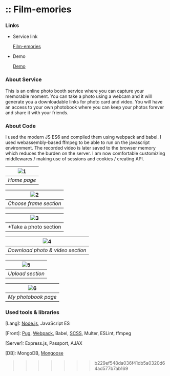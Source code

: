 # :: Film-emories

### Links

- Service link

  [Film-emories](https://filmemories-yeonny0723.koyeb.app/)

- Demo

  [Demo](https://www.youtube.com/watch?v=U8DoEwD1OlU)

### About Service

This is an online photo booth service where you can capture your memorable moment.
You can take a photo using a webcam and it will generate you a downloadable links for photo card and video. You will have an access to your own photobook where you can keep your photos forever and share it with your friends.

### About Code

I used the modern JS ES6 and compiled them using webpack and babel. I used webassembly-based ffmpeg to be able to run on the javascript environment. The recorded video is later saved to the browser memory which reduces the burden on the server. I am now comfortable customizing middlewares / making use of sessions and cookies / creating API.

| ![1](https://user-images.githubusercontent.com/70524037/201041377-e0d58644-62b5-48c8-bcd5-8211caf90279.jpeg) |
| :----------------------------------------------------------------------------------------------------------: |
|                                                 _Home page_                                                  |

| ![2](https://user-images.githubusercontent.com/70524037/201041357-d9ceb3a1-b84c-4f64-8b1a-32e7879c540a.png) |
| :---------------------------------------------------------------------------------------------------------: |
|                                           _Choose frame section_                                            |

| ![3](https://user-images.githubusercontent.com/70524037/201041347-f4dd1c9d-aca2-43d4-b481-73f9cbbe7c2a.png) |
| :---------------------------------------------------------------------------------------------------------: |
|                                           \*Take a photo section                                            |

| ![4](https://user-images.githubusercontent.com/70524037/201041324-f82cf4cc-a35f-441d-a4ad-3fd0fe11491a.jpeg) |
| :----------------------------------------------------------------------------------------------------------: |
|                                       _Download photo & video section_                                       |

| ![5](https://user-images.githubusercontent.com/70524037/201041185-25daa14c-0913-4f29-a205-6c3ad5201b52.png) |
| :---------------------------------------------------------------------------------------------------------: |
|                                              _Upload section_                                               |

| ![6](https://user-images.githubusercontent.com/70524037/201041152-89e9f7dc-634b-431a-a50b-1edebd439824.jpeg) |
| :----------------------------------------------------------------------------------------------------------: |
|                                             _My photobook page_                                              |

### Used tools & libraries

[Lang]: [Node.js](https://github.com/Yeonny0723/film-emories/tree/master/src/client/js), JavaScript ES

[Front]: [Pug](https://github.com/Yeonny0723/film-emories/tree/master/src/views), [Webpack](https://github.com/Yeonny0723/film-emories/blob/master/webpack.config.cjs), Babel, [SCSS](https://github.com/Yeonny0723/film-emories/tree/master/src/client/scss), Multer, ESLint, ffmpeg

[Server]: Express.js, Passport, AJAX

[DB]: MongoDB, [Mongoose](https://github.com/Yeonny0723/film-emories/tree/master/src/models)

> > > > > > > b229ef548da036f41db5a0320d64ad577b7ab169
